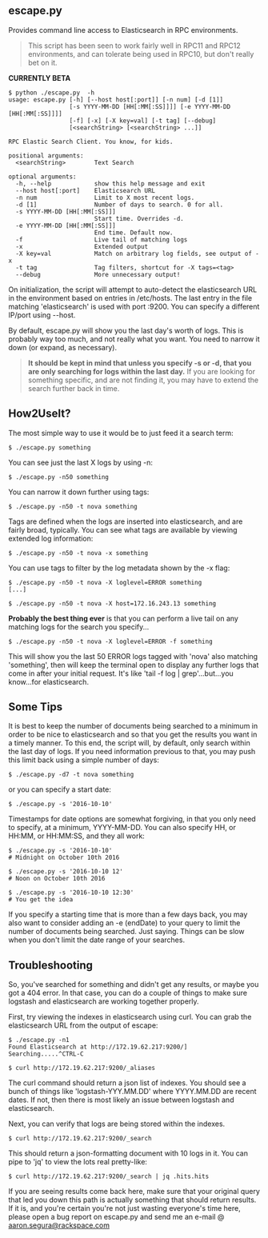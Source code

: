 escape.py
-----------

Provides command line access to Elasticsearch in RPC environments.

> This script has been seen to work fairly well in RPC11 and RPC12
> environments, and can tolerate being used in RPC10, but don't really
> bet on it.

**CURRENTLY BETA**

```
$ python ./escape.py  -h
usage: escape.py [-h] [--host host[:port]] [-n num] [-d [1]]
                 [-s YYYY-MM-DD [HH[:MM[:SS]]]] [-e YYYY-MM-DD [HH[:MM[:SS]]]]
                 [-f] [-x] [-X key=val] [-t tag] [--debug]
                 [<searchString> [<searchString> ...]]

RPC Elastic Search Client. You know, for kids.

positional arguments:
  <searchString>        Text Search

optional arguments:
  -h, --help            show this help message and exit
  --host host[:port]    Elasticsearch URL
  -n num                Limit to X most recent logs.
  -d [1]                Number of days to search. 0 for all.
  -s YYYY-MM-DD [HH[:MM[:SS]]]
                        Start time. Overrides -d.
  -e YYYY-MM-DD [HH[:MM[:SS]]]
                        End time. Default now.
  -f                    Live tail of matching logs
  -x                    Extended output
  -X key=val            Match on arbitrary log fields, see output of -x
  -t tag                Tag filters, shortcut for -X tags=<tag>
  --debug               More unnecessary output!
```

On initialization, the script will attempt to auto-detect the
elasticsearch URL in the environment based on entries in /etc/hosts.
The last entry in the file matching 'elasticsearch' is used with port
:9200.  You can specify a different IP/port using --host.

By default, escape.py will show you the last day's worth of logs.  This is
probably way too much, and not really what you want.  You need to narrow
it down (or expand, as necessary).

> **It should be kept in mind that unless you specify -s or -d, that you are
> only searching for logs within the last day.**  If you are looking for something
> specific, and are not finding it, you may have to extend the search further
> back in time.

## How2UseIt?

The most simple way to use it would be to just feed it a search term:

```
$ ./escape.py something
```

You can see just the last X logs by using -n:

```
$ ./escape.py -n50 something
```

You can narrow it down further using tags:

```
$ ./escape.py -n50 -t nova something
```

Tags are defined when the logs are inserted into elasticsearch, and are fairly broad,
typically.  You can see what tags are available by viewing extended log information:

```
$ ./escape.py -n50 -t nova -x something
```

You can use tags to filter by the log metadata shown by the -x flag:

```
$ ./escape.py -n50 -t nova -X loglevel=ERROR something
[...]

$ ./escape.py -n50 -t nova -X host=172.16.243.13 something
```

**Probably the best thing ever** is that you can perform a live tail on any matching logs
for the search you specify...

```
$ ./escape.py -n50 -t nova -X loglevel=ERROR -f something
```

This will show you the last 50 ERROR logs tagged with 'nova' also matching 'something',
then will keep the terminal open to display any further logs that come in after your
initial request.  It's like 'tail -f log | grep'...but...you know...for elasticsearch.


## Some Tips

It is best to keep the number of documents being searched to a minimum in order to
be nice to elasticsearch and so that you get the results you want in a timely manner.  To
this end, the script will, by default, only search within the last day of logs.  If you
need information previous to that, you may push this limit back using a simple number of
days:

```
$ ./escape.py -d7 -t nova something
```

or you can specify a start date:

```
$ ./escape.py -s '2016-10-10'
```

Timestamps for date options are somewhat forgiving, in that you only need to specify, at
a minimum, YYYY-MM-DD.  You can also specify HH, or HH:MM, or HH:MM:SS, and they all
work:

```
$ ./escape.py -s '2016-10-10'
# Midnight on October 10th 2016

$ ./escape.py -s '2016-10-10 12'
# Noon on October 10th 2016

$ ./escape.py -s '2016-10-10 12:30'
# You get the idea
```

If you specify a starting time that is more than a few days back, you may also want to
consider adding an -e (endDate) to your query to limit the number of documents being
searched.  Just saying.  Things can be slow when you don't limit the date range of your 
searches.


## Troubleshooting

So, you've searched for something and didn't get any results, or maybe you got a 404 error.
In that case, you can do a couple of things to make sure logstash and elasticsearch are 
working together properly.

First, try viewing the indexes in elasticsearch using curl.  You can grab the elasticsearch
URL from the output of escape:

```
$ ./escape.py -n1
Found Elasticsearch at http://172.19.62.217:9200/]
Searching.....^CTRL-C

$ curl http://172.19.62.217:9200/_aliases
```

The curl command should return a json list of indexes.  You should see a bunch of things
like 'logstash-YYY.MM.DD' where YYYY.MM.DD are recent dates.  If not, then there is most
likely an issue between logstash and elasticsearch.

Next, you can verify that logs are being stored within the indexes.

```
$ curl http://172.19.62.217:9200/_search
```

This should return a json-formatting document with 10 logs in it.  You can pipe to 'jq' 
to view the lots real pretty-like:

```
$ curl http://172.19.62.217:9200/_search | jq .hits.hits
```

If you are seeing results come back here, make sure that your original query that led you
down this path is actually something that should return results.  If it is, and you're certain
you're not just wasting everyone's time here, please open a bug report on escape.py and send 
me an e-mail @ aaron.segura@rackspace.com
